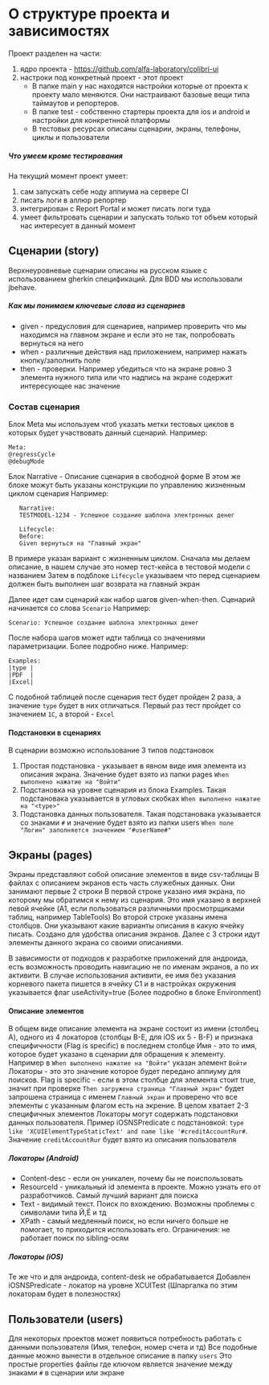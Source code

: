 # О структуре проекта и зависимостях

Проект разделен на части: 
1) ядро проекта - https://github.com/alfa-laboratory/colibri-ui
2) настроки под конкретный проект - этот проект
    * В папке main у нас находятся настройки которые от проекта к проекту мало меняются. Они настраивают базовые вещи типа таймаутов и репортеров.
    * В папке test - собственно стартеры проекта для ios и android и настройки для конкретнной платформы
    * В тестовых ресурсах описаны сценарии, экраны, телефоны, циклы и пользователи

##### Что умеем кроме тестирования
На текущий момент проект умеет:
1) сам запускать себе ноду аппиума на сервере CI 
2) писать логи в аллюр репортер
3) интегрирован с Report Portal и может писать логи туда
4) умеет фильтровать сценарии и запускать только тот объем который нас интересует в данный момент

## Сценарии (story)

Верхнеуровневые сценарии описаны на русском языке с использованием gherkin спецификаций.
Для BDD мы использовали jbehave.

##### Как мы понимаем ключевые слова из сценариев
* given - предусловия для сценариев, например проверить что мы находимся на главном экране и если это не так, попробовать вернуться на него
* when - различные действия над приложением, например нажать кнопку/заполнить поле
* then - проверки. Например убедиться что на экране ровно 3 элемента нужного типа или что надпись на экране содержит интересующее нас значение

### Состав сценария
Блок Meta мы используем чтоб указать метки тестовых циклов в которых будет участвовать данный сценарий. 
Например:
```
Meta:
@regressCycle
@debugMode
```

Блок Narrative - Описание сценария в свободной форме
В этом же блоке можут быть указаны конструкции по управлению жизненным циклом сценария
Например:
```
   Narrative:
   TESTMODEL-1234 - Успешное создание шаблона электронных денег
   
   Lifecycle:
   Before:
   Given вернуться на "Главный экран"
``` 
В примере указан вариант с жизненным циклом. Сначала мы делаем описание, в нашем случае это номер тест-кейса в тестовой модели с названием
Затем в подблоке `Lifecycle` указываем что перед сценарием должен быть выполнен шаг возврата на главный экран

Далее идет сам сценарий как набор шагов given-when-then. Сценарий начинается со слова `Scenario`
Например:
```
Scenario: Успешное создание шаблона электронных денег
```

После набора шагов может идти таблица со значениями параметризации. Более подробно ниже.
Например:
``` 
Examples:
|type |
|PDF  |
|Excel|
```
С подобной таблицей после сценария тест будет пройден 2 раза, а значение `type` будет в них отличаться. 
Первый раз тест пройдет со значением `1C`, а второй - `Excel`

#### Подстановки в сценариях

В сценарии возможно использование 3 типов подстановок
1) Простая подстановка - указывает в явном виде имя элемента из описания экрана. Значение будет взято из папки pages
```When выполнено нажатие на "Войти"``` 
2) Подстановка на уровне сценария из блока Examples. Такая подстановака указывается в угловых скобках
```When выполнено нажатие на "<type>"```
3) Подстановка данных пользователя. Такая подстановака указывается со знаками `#` и значение будет взято из папки users
```When поле "Логин" заполняется значением "#userName#"```

## Экраны (pages)

Экраны представляют собой описание элементов в виде csv-таблицы
В файлах с описанием экранов есть часть служебных данных. Они занимают первые 2 строки
В первой строке указано имя экрана, по которому мы обратимся к нему из сценария. Это имя указано в верхней левой ячейке (A1, если пользоваться различными просмотрщиками таблиц, например TableTools)
Во второй строке указаны имена столбцов. Они указывают какие варианты описания в какую ячейку писать. Создано для удобства описания экранов.
Далее с 3 строки идут элементы данного экрана со своими описаниями.

В зависимости от подходов к разработке приложений для андроида, есть возможность проводить навигацию не по именам экранов, а по их активити.
В случае использования активити, ее имя без указания корневого пакета пишется в ячейку С1 и в настройках окружения указывается флаг useActivity=true 
(Более подробно в блоке Environment) 

#### Описание элементов

В общем виде описание элемента на экране состоит из имени (столбец A), одного из 4 локаторов (столбцы B-E, для iOS их 5 - B-F) и признака специфичности (Flag is specific) в последнем столбце
Имя - это то имя, которое будет указано в сценарии для обращения к элементу. Например в ```When выполнено нажатие на "Войти"``` указан элемент `Войти`
Локаторы - это это значение которое будет передано аппиуму для поисков.
Flag is specific - если в этом столбце для элемента стоит true, значит при проверке ```Then загружена страница "Главный экран"``` будет запрошена страница с именем `Главный экран` и проверено что все элементы с указанным флагом есть на экрение.
В целом хватает 2-3 специфичных элементов
Локаторы могут содержать подстановки данных пользователя. Пример iOSNSPredicate с подстановкой: `type like 'XCUIElementTypeStaticText' and name like '#creditAccountRur#`. Значение `creditAccountRur` будет взято из описания пользователя

##### Локаторы (Android)

* Content-desc - если он уникален, почему бы не поиспользовать
* ResourceId - уникальный id элемента в проекте. Можно узнать его от разработчиков. Самый лучший вариант для поиска
* Text - видимый текст. Поиск по вхождению. Возможны проблемы с символами типа Й,Ё и тд
* XPath - самый медленный поиск, но если ничего больше не помогает, то приходится использовать его. Ограничения: не работает поиск по sibling-осям

##### Локаторы (iOS)

Те же что и для андроида, content-desk не обрабатывается
Добавлен iOSNSPredicate - локатор на уровне XCUITest (Шпаргалка по этим локаторам будет в полезностях)

## Пользователи (users)

Для некоторых проектов может появиться потребность работать с данными пользователя (Имя, телефон, номер счета и тд)
Все подобные данные можно вынести в отдельное описание в папку `users` Это простые properties файлы где ключом является значение между знаками `#` в сценарии или экране
